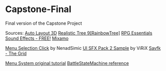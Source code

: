 # Capstone-Final #
 Final version of the Capstone Project

Sources:
[Auto Layout 3D](https://assetstore.unity.com/packages/tools/utilities/auto-layout-3d-148554)
[Realistic Tree 9[RainbowTree]](https://assetstore.unity.com/packages/3d/vegetation/trees/realistic-tree-9-rainbow-tree-54622#description)
[RPG Essentials Sound Effects - FREE!](https://assetstore.unity.com/packages/audio/sound-fx/rpg-essentials-sound-effects-free-227708#description)
[Mixamo](https://www.mixamo.com/#/)

[Menu Selection Click](https://opengameart.org/content/menu-selection-click) by NenadSimic 
[UI SFX Pack 2 Sample](https://opengameart.org/content/ui-sfx-pack-2-sample) by ViRiX
[Savfk - The Grid](https://www.free-stock-music.com/savfk-the-grid.html)

[Menu System original tutorial](https://pavcreations.com/scrollable-menu-in-unity-with-button-or-key-controller/)
[BattleStateMachine reference](https://www.youtube.com/watch?v=_1pz_ohupPs)
